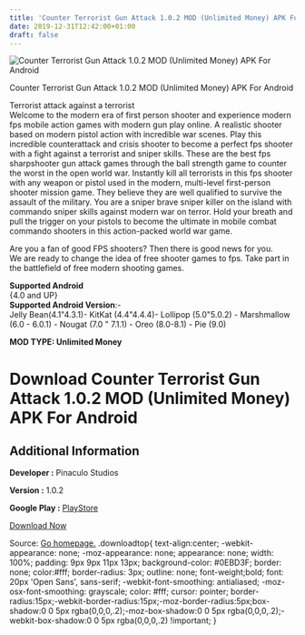 ```yaml
---
title: 'Counter Terrorist Gun Attack 1.0.2 MOD (Unlimited Money) APK For Android'
date: 2019-12-31T12:42:00+01:00
draft: false
---
```


![Counter Terrorist Gun Attack 1.0.2 MOD (Unlimited Money) APK For Android](https://i1.wp.com/apkhome.net/wp-content/uploads/2019/12/Counter-Terrorist-Gun-Attack-1.0.2-MOD-Unlimited-Money.png "Counter Terrorist Gun Attack 1.0.2 MOD (Unlimited Money) APK For Android")

  

Counter Terrorist Gun Attack 1.0.2 MOD (Unlimited Money) APK For Android

Terrorist attack against a terrorist  
Welcome to the modern era of first person shooter and experience modern fps mobile action games with modern gun play online. A realistic shooter based on modern pistol action with incredible war scenes. Play this incredible counterattack and crisis shooter to become a perfect fps shooter with a fight against a terrorist and sniper skills. These are the best fps sharpshooter gun attack games through the ball strength game to counter the worst in the open world war. Instantly kill all terrorists in this fps shooter with any weapon or pistol used in the modern, multi-level first-person shooter mission game. They believe they are well qualified to survive the assault of the military. You are a sniper brave sniper killer on the island with commando sniper skills against modern war on terror. Hold your breath and pull the trigger on your pistols to become the ultimate in mobile combat commando shooters in this action-packed world war game.

Are you a fan of good FPS shooters? Then there is good news for you.  
We are ready to change the idea of free shooter games to fps. Take part in the battlefield of free modern shooting games.

**Supported Android**  
{4.0 and UP}  
**Supported Android Version**:-  
Jelly Bean(4.1"4.3.1)- KitKat (4.4"4.4.4)- Lollipop (5.0"5.0.2) - Marshmallow (6.0 - 6.0.1) - Nougat (7.0 " 7.1.1) - Oreo (8.0-8.1) - Pie (9.0)

**MOD TYPE: Unlimited Money**

Download Counter Terrorist Gun Attack 1.0.2 MOD (Unlimited Money) APK For Android
=================================================================================

Additional Information
----------------------

**Developer :** Pinaculo Studios

**Version :** 1.0.2

**Google Play :** [PlayStore](https://play.google.com/store/apps/details?id=com.modernstrike.free.cs.snipershooting)

  

[Download Now](https://store4app.co/post/counter-terrorist-gun-attack-1-0-2-mod-unlimited-money-apk-for-android_1577778182)

  
Source: [Go homepage.](https://store4app.co/post/counter-terrorist-gun-attack-1-0-2-mod-unlimited-money-apk-for-android_1577778182) .downloadtop{ text-align:center; -webkit-appearance: none; -moz-appearance: none; appearance: none; width: 100%; padding: 9px 9px 11px 13px; background-color: #0EBD3F; border: none; color:#fff; border-radius: 3px; outline: none; font-weight;bold; font: 20px 'Open Sans', sans-serif; -webkit-font-smoothing: antialiased; -moz-osx-font-smoothing: grayscale; color: #fff; cursor: pointer; border-radius:15px;-webkit-border-radius:15px;-moz-border-radius:5px;box-shadow:0 0 5px rgba(0,0,0,.2);-moz-box-shadow:0 0 5px rgba(0,0,0,.2);-webkit-box-shadow:0 0 5px rgba(0,0,0,.2) !important; }
